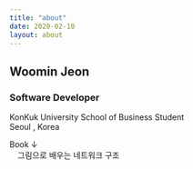 ```yaml
---
title: "about"
date: 2020-02-10
layout: about
---
```


## Woomin Jeon

### Software Developer

KonKuk University School of Business Student  
Seoul , Korea  
  
Book ↓  
　그림으로 배우는 네트워크 구조
  